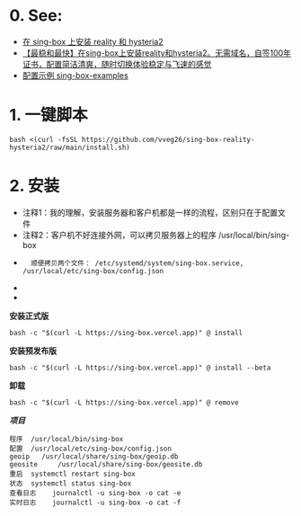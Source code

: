 # 0. See:
- [在 sing-box 上安装 reality 和 hysteria2](https://blog.mareep.net/posts/15209/)
- [【最稳和最快】在sing-box上安装reality和hysteria2。无需域名，自签100年证书，配置简洁清爽，随时切换体验稳定与飞速的感觉](https://www.youtube.com/watch?v=hbrOxWrGmTc)
- [配置示例 sing-box-examples](https://github.com/chika0801/sing-box-examples/tree/main)

# 1. 一键脚本
```
bash <(curl -fsSL https://github.com/vveg26/sing-box-reality-hysteria2/raw/main/install.sh)
```

# 2. 安装
- 注释1：我的理解，安装服务器和客户机都是一样的流程，区别只在于配置文件
- 注释2：客户机不好连接外网，可以拷贝服务器上的程序 /usr/local/bin/sing-box
-       顺便拷贝两个文件： /etc/systemd/system/sing-box.service, /usr/local/etc/sing-box/config.json
-
- 
**安装正式版**
```
bash -c "$(curl -L https://sing-box.vercel.app)" @ install
```
**安装预发布版**
```
bash -c "$(curl -L https://sing-box.vercel.app)" @ install --beta
```
**卸载**
```
bash -c "$(curl -L https://sing-box.vercel.app)" @ remove
```

***项目***
```
程序 	/usr/local/bin/sing-box
配置 	/usr/local/etc/sing-box/config.json
geoip 	/usr/local/share/sing-box/geoip.db
geosite 	/usr/local/share/sing-box/geosite.db
重启 	systemctl restart sing-box
状态 	systemctl status sing-box
查看日志 	journalctl -u sing-box -o cat -e
实时日志 	journalctl -u sing-box -o cat -f
```

